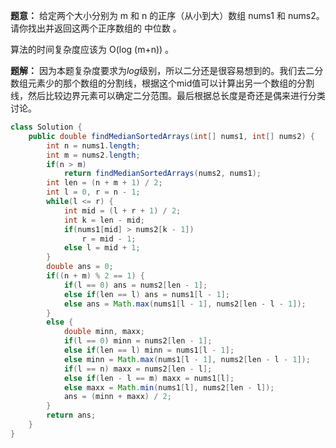 **题意：** 给定两个大小分别为 m 和 n 的正序（从小到大）数组 nums1 和 nums2。请你找出并返回这两个正序数组的 中位数 。

算法的时间复杂度应该为 O(log (m+n)) 。


**题解：** 因为本题复杂度要求为$log$级别，所以二分还是很容易想到的。我们去二分数组元素少的那个数组的分割线，根据这个mid值可以计算出另一个数组的分割线，然后比较边界元素可以确定二分范围。最后根据总长度是奇还是偶来进行分类讨论。


```java
class Solution {
    public double findMedianSortedArrays(int[] nums1, int[] nums2) {
        int n = nums1.length;
        int m = nums2.length;
        if(n > m)
            return findMedianSortedArrays(nums2, nums1);
        int len = (n + m + 1) / 2;
        int l = 0, r = n - 1;
        while(l <= r) {
            int mid = (l + r + 1) / 2;
            int k = len - mid;
            if(nums1[mid] > nums2[k - 1])
                r = mid - 1;
            else l = mid + 1;
        }
        double ans = 0;
        if((n + m) % 2 == 1) {
            if(l == 0) ans = nums2[len - 1];
            else if(len == l) ans = nums1[l - 1];
            else ans = Math.max(nums1[l - 1], nums2[len - l - 1]);
        }
        else {
            double minn, maxx;
            if(l == 0) minn = nums2[len - 1];
            else if(len == l) minn = nums1[l - 1];
            else minn = Math.max(nums1[l - 1], nums2[len - l - 1]);
            if(l == n) maxx = nums2[len - l];
            else if(len - l == m) maxx = nums1[l];
            else maxx = Math.min(nums1[l], nums2[len - l]);
            ans = (minn + maxx) / 2;
        }
        return ans;
    }
}
```